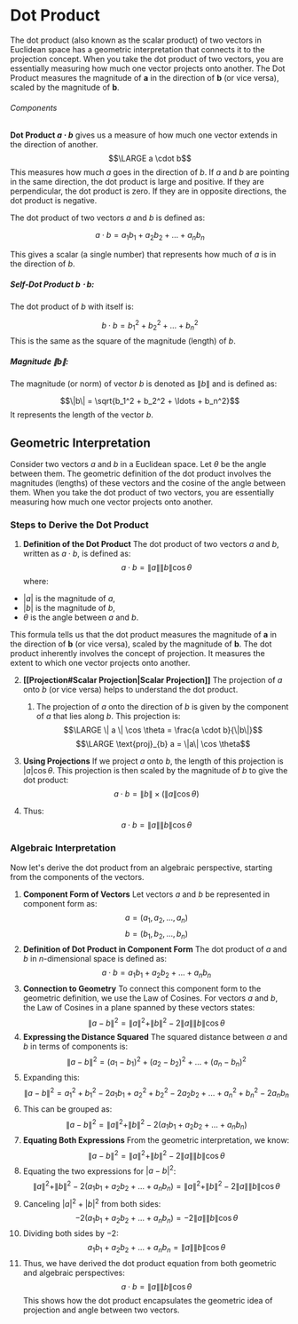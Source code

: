 # Dot Product 
The dot product (also known as the scalar product) of two vectors in Euclidean space has a geometric interpretation that connects it to the projection concept.
	When you take the dot product of two vectors, you are essentially measuring how much one vector projects onto another.
		The Dot Product measures the magnitude of $\mathbf{a}$ in the direction of $\mathbf{b}$ (or vice versa), scaled by the magnitude of $\mathbf{b}$.
###### Components
**Dot Product $a \cdot b$** gives us a measure of how much one vector extends in the direction of another.
$$\LARGE a \cdot b$$
This measures how much $a$ goes in the direction of $b$. 
	If $a$ and $b$ are pointing in the same direction, the dot product is large and positive.
		 If they are perpendicular, the dot product is zero. 
			 If they are in opposite directions, the dot product is negative.
 
The dot product of two vectors $a$ and $b$ is defined as:

$$a \cdot b = a_1 b_1 + a_2 b_2 + \ldots + a_n b_n$$

This gives a scalar (a single number) that represents how much of $a$ is in the direction of $b$.
##### Self-Dot Product $b \cdot b$:
The dot product of $b$ with itself is:

$$b \cdot b = b_1^2 + b_2^2 + \ldots + b_n^2$$
This is the same as the square of the magnitude (length) of $b$.
##### Magnitude $\|b\|$:
The magnitude (or norm) of vector $b$ is denoted as $\|b\|$ and is defined as:

$$\|b\| = \sqrt{b_1^2 + b_2^2 + \ldots + b_n^2}$$
It represents the length of the vector $b$.
## Geometric Interpretation
Consider two vectors $a$ and $b$ in a Euclidean space. 
	Let $\theta$ be the angle between them. 
		The geometric definition of the dot product involves the magnitudes (lengths) of these vectors and the cosine of the angle between them.
			When you take the dot product of two vectors, you are essentially measuring how much one vector projects onto another.
### Steps to Derive the Dot Product
1. **Definition of the Dot Product** The dot product of two vectors $a$ and $b$, written as $a \cdot b$, is defined as:$$a \cdot b = \|a\| \|b\| \cos \theta$$where:

- $|a|$ is the magnitude of $a$,
- $|b|$ is the magnitude of $b$,
- $\theta$ is the angle between $a$ and $b$.

This formula tells us that the dot product measures the magnitude of $\mathbf{a}$ in the direction of $\mathbf{b}$ (or vice versa), scaled by the magnitude of $\mathbf{b}$.
	The dot product inherently involves the concept of projection. It measures the extent to which one vector projects onto another.

2. **[[Projection#Scalar Projection|Scalar Projection]]** The projection of $a$ onto $b$ (or vice versa) helps to understand the dot product. 
	1. The projection of $a$ onto the direction of $b$ is given by the component of $a$ that lies along $b$. This projection is:$$\LARGE \| a \| \cos \theta = \frac{a \cdot b}{\|b\|}$$$$\LARGE \text{proj}_{b} a = \|a\| \cos \theta$$

4. **Using Projections** If we project $a$ onto $b$, the length of this projection is $|a| \cos \theta$. This projection is then scaled by the magnitude of $b$ to give the dot product:$$a \cdot b = \|b\| \times (\|a\| \cos \theta)$$
5. Thus:$$a \cdot b = \|a\| \|b\| \cos \theta$$
### Algebraic Interpretation
Now let's derive the dot product from an algebraic perspective, starting from the components of the vectors.

1. **Component Form of Vectors** Let vectors $a$ and $b$ be represented in component form as:$$a = (a_1, a_2, \ldots, a_n)$$
$$b = (b_1, b_2, \ldots, b_n)$$
2. **Definition of Dot Product in Component Form** The dot product of $a$ and $b$ in $n$-dimensional space is defined as:$$a \cdot b = a_1 b_1 + a_2 b_2 + \ldots + a_n b_n$$
3. **Connection to Geometry** To connect this component form to the geometric definition, we use the Law of Cosines. For vectors $a$ and $b$, the Law of Cosines in a plane spanned by these vectors states:$$\|a - b\|^2 = \|a\|^2 + \|b\|^2 - 2 \|a\| \|b\| \cos \theta$$
4. **Expressing the Distance Squared** The squared distance between $a$ and $b$ in terms of components is:$$\|a - b\|^2 = (a_1 - b_1)^2 + (a_2 - b_2)^2 + \ldots + (a_n - b_n)^2$$
5. Expanding this:$$\|a - b\|^2 = a_1^2 + b_1^2 - 2 a_1 b_1 + a_2^2 + b_2^2 - 2 a_2 b_2 + \ldots + a_n^2 + b_n^2 - 2 a_n b_n$$
6. This can be grouped as:$$\|a - b\|^2 = \|a\|^2 + \|b\|^2 - 2 (a_1 b_1 + a_2 b_2 + \ldots + a_n b_n)$$
7. **Equating Both Expressions** From the geometric interpretation, we know:$$\|a - b\|^2 = \|a\|^2 + \|b\|^2 - 2 \|a\| \|b\| \cos \theta$$
8. Equating the two expressions for $|a - b|^2$:$$\|a\|^2 + \|b\|^2 - 2 (a_1 b_1 + a_2 b_2 + \ldots + a_n b_n) = \|a\|^2 + \|b\|^2 - 2 \|a\| \|b\| \cos \theta$$
9. Canceling $|a|^2 + |b|^2$ from both sides:$$-2 (a_1 b_1 + a_2 b_2 + \ldots + a_n b_n) = -2 \|a\| \|b\| \cos \theta$$
10. Dividing both sides by $-2$:$$a_1 b_1 + a_2 b_2 + \ldots + a_n b_n = \|a\| \|b\| \cos \theta$$
11. Thus, we have derived the dot product equation from both geometric and algebraic perspectives:$$a \cdot b = \|a\| \|b\| \cos \theta$$
This shows how the dot product encapsulates the geometric idea of projection and angle between two vectors.













